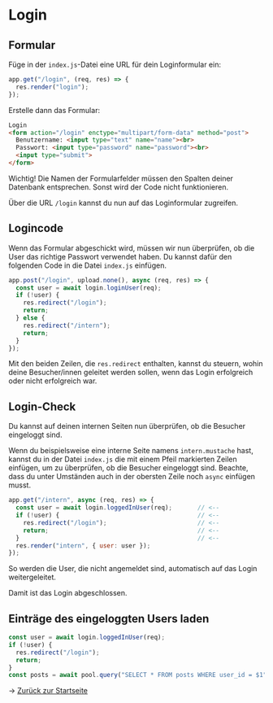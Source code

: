 # Login

## Formular

Füge in der `index.js`-Datei eine URL für dein Loginformular ein:

```js
app.get("/login", (req, res) => {
  res.render("login");
});
```

Erstelle dann das Formular:

```html
Login
<form action="/login" enctype="multipart/form-data" method="post">
  Benutzername: <input type="text" name="name"><br>
  Passwort: <input type="password" name="password"><br>
  <input type="submit">
</form>
```

Wichtig! Die Namen der Formularfelder müssen den Spalten deiner Datenbank entsprechen. Sonst wird der Code nicht funktionieren.

Über die URL `/login` kannst du nun auf das Loginformular zugreifen.

## Logincode

Wenn das Formular abgeschickt wird, müssen wir nun überprüfen, ob die User das richtige Passwort verwendet haben. Du kannst dafür den folgenden Code
in die Datei `index.js` einfügen.

```js
app.post("/login", upload.none(), async (req, res) => {
  const user = await login.loginUser(req);
  if (!user) {
    res.redirect("/login");
    return;
  } else {
    res.redirect("/intern");
    return;
  }
});
```

Mit den beiden Zeilen, die `res.redirect` enthalten, kannst du steuern, wohin deine Besucher/innen geleitet werden sollen,
wenn das Login erfolgreich oder nicht erfolgreich war.

## Login-Check

Du kannst auf deinen internen Seiten nun überprüfen, ob die Besucher eingeloggt sind.

Wenn du beispielsweise eine interne Seite namens `intern.mustache` hast, kannst du in der Datei `index.js` die mit einem Pfeil markierten
Zeilen einfügen, um zu überprüfen, ob die Besucher eingeloggt sind. Beachte, dass du unter Umständen auch in der obersten Zeile noch `async` einfügen musst.

```js
app.get("/intern", async (req, res) => {
  const user = await login.loggedInUser(req);       // <--
  if (!user) {                                      // <--
    res.redirect("/login");                         // <--
    return;                                         // <--
  }                                                 // <--
  res.render("intern", { user: user });
});
```

So werden die User, die nicht angemeldet sind, automatisch auf das Login weitergeleitet.

Damit ist das Login abgeschlossen.

## Einträge des eingeloggten Users laden

```js
const user = await login.loggedInUser(req);
if (!user) {
  res.redirect("/login");
  return;
}
const posts = await pool.query("SELECT * FROM posts WHERE user_id = $1", [user.id]);
```

&rarr; [Zurück zur Startseite](README.md)
